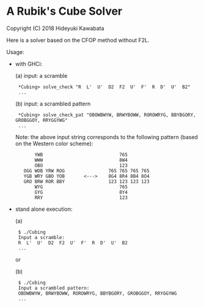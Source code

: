# A Rubik's Cube Solver

Copyright (C) 2018 Hideyuki Kawabata

Here is a solver based on the CFOP method without F2L.

Usage:

- with GHCi:

   (a) input: a scramble

   ```
    *Cubing> solve_check "R  L'  U'  D2  F2  U'  F'  R  D'  U'  B2"
    ...
   ```

   (b) input: a scrambled pattern

   ```
    *Cubing> solve_check_pat "OBOWBWYW, BRWYBOWW, ROROWRYG, BBYBGORY, GROBGGOY, RRYGGYWG"
    ...
   ```
   
   Note: the above input string corresponds to the following pattern (based on the Western color scheme):

    ```
           YWB                            765         
           WWW                            8W4         
           OBO                            123         
       OGG WOB YRW ROG                765 765 765 765 
       YGB WRY GBO YOB       <--->    8G4 8R4 8B4 8O4 
       GRO BRW ROR BBY                123 123 123 123 
           WYG                            765         
           GYG                            8Y4         
           RRY                            123         
    ```

- stand alone execution: 

   (a)

   ```
    $ ./Cubing                               
    Input a scramble:                        
    R  L'  U'  D2  F2  U'  F'  R  D'  U'  B2 
    ...                                      
   ```

   or 

   (b) 

   ```
    $ ./Cubing                                                   
    Input a scrambled pattern:                                 
    OBOWBWYW, BRWYBOWW, ROROWRYG, BBYBGORY, GROBGGOY, RRYGGYWG 
    ...                                                        
   ```
